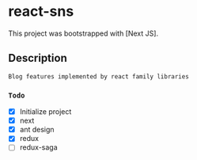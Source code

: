 # react-sns

This project was bootstrapped with [Next JS].

## Description

```
Blog features implemented by react family libraries
```

### `Todo`

- [x] Initialize project
- [x] next
- [x] ant design
- [x] redux
- [ ] redux-saga
